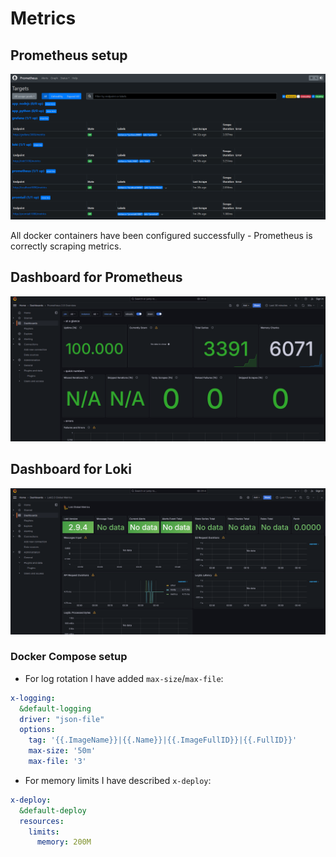 # Metrics

## Prometheus setup

![](img/prometheus_target_setup.png)

All docker containers have been configured successfully - Prometheus is correctly scraping metrics.


## Dashboard for Prometheus

![](img/prometheus_dashboard.png)

## Dashboard for Loki

![](img/loki_dashboard.png)


### Docker Compose setup

- For log rotation I have added `max-size`/`max-file`:
```yaml
x-logging:
  &default-logging
  driver: "json-file"
  options:
    tag: '{{.ImageName}}|{{.Name}}|{{.ImageFullID}}|{{.FullID}}'
    max-size: '50m'
    max-file: '3'
```

- For memory limits I have described `x-deploy`:
```yaml
x-deploy:
  &default-deploy
  resources:
    limits:
      memory: 200M
```
